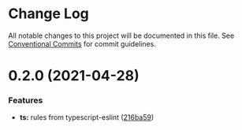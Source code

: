 # Change Log

All notable changes to this project will be documented in this file.
See [Conventional Commits](https://conventionalcommits.org) for commit guidelines.

# 0.2.0 (2021-04-28)

### Features

- **ts:** rules from typescript-eslint ([216ba59](https://github.com/lbwa/eslint-config/commit/216ba59e660fa1e969491e4fc54e243168ca85b4))
